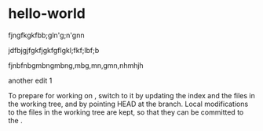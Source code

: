 # hello-world
fjngfkgkfbb;gln'g;n'gnn

jdfbjgjfgkfjgkfgflgkl;fkf;lbf;b

fjnbfnbgmbngmbng,mbg,mn,gmn,nhmhjh

another edit 1

To prepare for working on <branch>, switch to it by updating the index and the files in the working tree, and by pointing HEAD at the branch. Local modifications to the files in the working tree are kept, so that they can be committed to the <branch>.